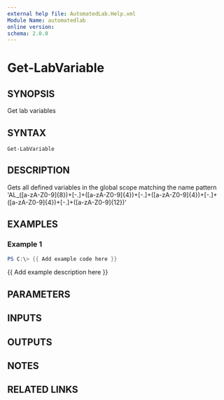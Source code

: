 ```yaml
---
external help file: AutomatedLab.Help.xml
Module Name: automatedlab
online version:
schema: 2.0.0
---
```


# Get-LabVariable

## SYNOPSIS
Get lab variables

## SYNTAX

```
Get-LabVariable
```

## DESCRIPTION
Gets all defined variables in the global scope matching the name pattern 'AL_(\[a-zA-Z0-9\]{8})+\[-.\]+(\[a-zA-Z0-9\]{4})+\[-.\]+(\[a-zA-Z0-9\]{4})+\[-.\]+(\[a-zA-Z0-9\]{4})+\[-.\]+(\[a-zA-Z0-9\]{12})'

## EXAMPLES

### Example 1
```powershell
PS C:\> {{ Add example code here }}
```

{{ Add example description here }}

## PARAMETERS

## INPUTS

## OUTPUTS

## NOTES

## RELATED LINKS
